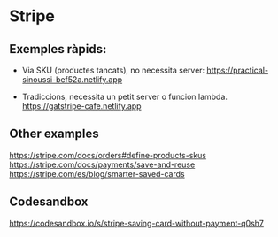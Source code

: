 # Stripe

## Exemples ràpids:

* Via SKU (productes tancats), no necessita server: https://practical-sinoussi-bef52a.netlify.app

* Tradiccions, necessita un petit server o funcion lambda. https://gatstripe-cafe.netlify.app




## Other examples

https://stripe.com/docs/orders#define-products-skus
https://stripe.com/docs/payments/save-and-reuse
https://stripe.com/es/blog/smarter-saved-cards


## Codesandbox

https://codesandbox.io/s/stripe-saving-card-without-payment-q0sh7


